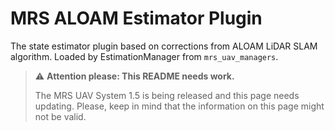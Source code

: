 # MRS ALOAM Estimator Plugin

The state estimator plugin based on corrections from ALOAM LiDAR SLAM algorithm. 
Loaded by EstimationManager from `mrs_uav_managers`.

> :warning: **Attention please: This README needs work.**
>
> The MRS UAV System 1.5 is being released and this page needs updating. Please, keep in mind that the information on this page might not be valid.

